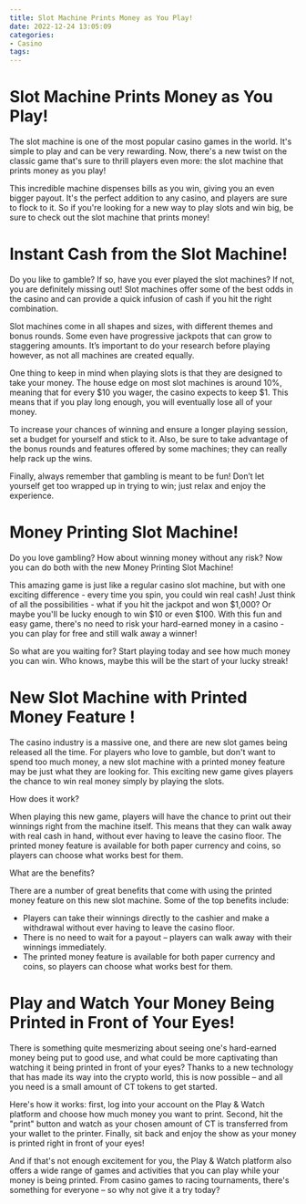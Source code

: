```yaml
---
title: Slot Machine Prints Money as You Play!
date: 2022-12-24 13:05:09
categories:
- Casino
tags:
---
```



#  Slot Machine Prints Money as You Play!

The slot machine is one of the most popular casino games in the world. It's simple to play and can be very rewarding. Now, there's a new twist on the classic game that's sure to thrill players even more: the slot machine that prints money as you play!

This incredible machine dispenses bills as you win, giving you an even bigger payout. It's the perfect addition to any casino, and players are sure to flock to it. So if you're looking for a new way to play slots and win big, be sure to check out the slot machine that prints money!

#  Instant Cash from the Slot Machine!

Do you like to gamble? If so, have you ever played the slot machines? If not, you are definitely missing out! Slot machines offer some of the best odds in the casino and can provide a quick infusion of cash if you hit the right combination.

Slot machines come in all shapes and sizes, with different themes and bonus rounds. Some even have progressive jackpots that can grow to staggering amounts. It’s important to do your research before playing however, as not all machines are created equally.

One thing to keep in mind when playing slots is that they are designed to take your money. The house edge on most slot machines is around 10%, meaning that for every $10 you wager, the casino expects to keep $1. This means that if you play long enough, you will eventually lose all of your money.

To increase your chances of winning and ensure a longer playing session, set a budget for yourself and stick to it. Also, be sure to take advantage of the bonus rounds and features offered by some machines; they can really help rack up the wins.

Finally, always remember that gambling is meant to be fun! Don’t let yourself get too wrapped up in trying to win; just relax and enjoy the experience.

#  Money Printing Slot Machine!

Do you love gambling? How about winning money without any risk? Now you can do both with the new Money Printing Slot Machine!

This amazing game is just like a regular casino slot machine, but with one exciting difference - every time you spin, you could win real cash! Just think of all the possibilities - what if you hit the jackpot and won $1,000? Or maybe you'll be lucky enough to win $10 or even $100. With this fun and easy game, there's no need to risk your hard-earned money in a casino - you can play for free and still walk away a winner!

So what are you waiting for? Start playing today and see how much money you can win. Who knows, maybe this will be the start of your lucky streak!

#   New Slot Machine with Printed Money Feature !

The casino industry is a massive one, and there are new slot games being released all the time. For players who love to gamble, but don't want to spend too much money, a new slot machine with a printed money feature may be just what they are looking for. This exciting new game gives players the chance to win real money simply by playing the slots.

How does it work?

When playing this new game, players will have the chance to print out their winnings right from the machine itself. This means that they can walk away with real cash in hand, without ever having to leave the casino floor. The printed money feature is available for both paper currency and coins, so players can choose what works best for them.

What are the benefits?

There are a number of great benefits that come with using the printed money feature on this new slot machine. Some of the top benefits include:

- Players can take their winnings directly to the cashier and make a withdrawal without ever having to leave the casino floor.
- There is no need to wait for a payout – players can walk away with their winnings immediately.
- The printed money feature is available for both paper currency and coins, so players can choose what works best for them.

#  Play and Watch Your Money Being Printed in Front of Your Eyes!

There is something quite mesmerizing about seeing one's hard-earned money being put to good use, and what could be more captivating than watching it being printed in front of your eyes? Thanks to a new technology that has made its way into the crypto world, this is now possible – and all you need is a small amount of CT tokens to get started.

Here's how it works: first, log into your account on the Play & Watch platform and choose how much money you want to print. Second, hit the "print" button and watch as your chosen amount of CT is transferred from your wallet to the printer. Finally, sit back and enjoy the show as your money is printed right in front of your eyes!

And if that's not enough excitement for you, the Play & Watch platform also offers a wide range of games and activities that you can play while your money is being printed. From casino games to racing tournaments, there's something for everyone – so why not give it a try today?